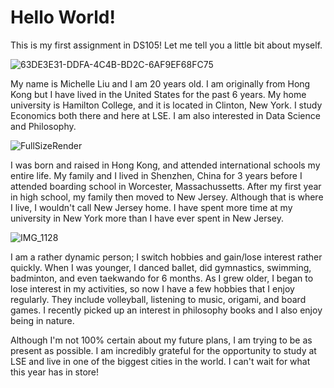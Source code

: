 # Hello World!
This is my first assignment in DS105! Let me tell you a little bit about myself.

![63DE3E31-DDFA-4C4B-BD2C-6AF9EF68FC75](https://user-images.githubusercontent.com/92088621/139145970-4ed03310-dc86-4c1d-9ce0-9d1e50c13b33.JPG)

My name is Michelle Liu and I am 20 years old. I am originally from Hong Kong but I have lived in the United States for the past 6 years. My home university is Hamilton College, and it is located in Clinton, New York. I study Economics both there and here at LSE. I am also interested in Data Science and Philosophy.

![FullSizeRender](https://user-images.githubusercontent.com/92088621/139146439-09a6042b-859b-4a1c-b9cf-f41151f983fd.JPG)

I was born and raised in Hong Kong, and attended international schools my entire life. My family and I lived in Shenzhen, China for 3 years before I attended boarding school in Worcester, Massachussetts. After my first year in high school, my family then moved to New Jersey. Although that is where I live, I wouldn't call New Jersey home. I have spent more time at my university in New York more than I have ever spent in New Jersey.

![IMG_1128](https://user-images.githubusercontent.com/92088621/139146874-b12e25d5-93b1-4bd3-9357-2f9b1cff6b98.jpg)

I am a rather dynamic person; I switch hobbies and gain/lose interest rather quickly. When I was younger, I danced ballet, did gymnastics, swimming, badminton, and even taekwando for 6 months. As I grew older, I began to lose interest in my activities, so now I have a few hobbies that I enjoy regularly. They include volleyball, listening to music, origami, and board games. I recently picked up an interest in philosophy books and I also enjoy being in nature. 

Although I'm not 100% certain about my future plans, I am trying to be as present as possible. I am incredibly grateful for the opportunity to study at LSE and live in one of the biggest cities in the world. I can't wait for what this year has in store!
